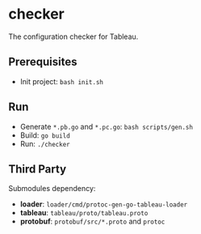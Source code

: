 # checker
The configuration checker for Tableau.

## Prerequisites

- Init project: `bash init.sh`

## Run

- Generate `*.pb.go` and `*.pc.go`: `bash scripts/gen.sh`
- Build: `go build`
- Run: `./checker`

## Third Party

Submodules dependency:
- **loader**: `loader/cmd/protoc-gen-go-tableau-loader`
- **tableau**: `tableau/proto/tableau.proto`
- **protobuf**: `protobuf/src/*.proto` and `protoc`
